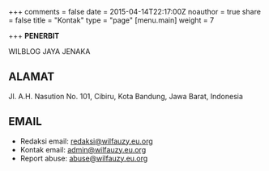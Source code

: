 +++
comments = false
date = 2015-04-14T22:17:00Z
noauthor = true
share = false
title = "Kontak"
type = "page"
[menu.main]
weight = 7

+++
**PENERBIT**

WILBLOG JAYA JENAKA

## **ALAMAT**

Jl. A.H. Nasution No. 101, Cibiru, Kota Bandung, Jawa Barat, Indonesia

## **EMAIL**

* Redaksi email: redaksi@wilfauzy.eu.org
* Kontak email: admin@wilfauzy.eu.org
* Report abuse: abuse@wilfauzy.eu.org
